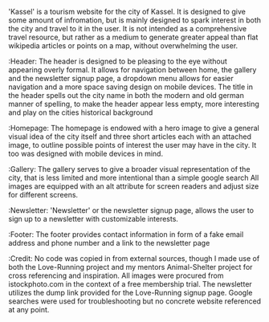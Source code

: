 'Kassel' is a tourism website for the city of Kassel. 
It is designed to give some amount of infromation, but is mainly designed to spark interest in both the city and travel to it in the user.
It is not intended as a comprehensive travel resource, but rather as a medium to generate greater appeal than flat wikipedia articles or points on a map, without overwhelming the user.

:Header:
The header is designed to be pleasing to the eye without appearing overly formal. It allows for navigation between home, the gallery and the newsletter signup page, a dropdown menu allows for easier navigation and a more space saving design on mobile devices.
The title in the header spells out the city name in both the modern and old german manner of spelling, to make the header appear less empty, more interesting and play on the cities historical background

:Homepage:
The homepage is endowed with a hero image to give a general visual idea of the city itself and three short articles each with an attached image, to outline possible points of interest the user may have in the city. It too was designed with mobile devices in mind.

:Gallery: 
The gallery serves to give a broader visual representation of the city, that is less limited and more intentional than a simple google search
All images are equipped with an alt attribute for screen readers and adjust size for different screens.

:Newsletter:
'Newsletter' or the newsletter signup page, allows the user to sign up to a newsletter with customizable interests. 

:Footer:
The footer provides contact information in form of a fake email address and phone number and a link to the newsletter page

:Credit:
No code was copied in from external sources, though I made use of both the Love-Running project and my mentors Animal-Shelter project for cross referencing and inspiration.
All images were procured from istockphoto.com in the context of a free membership trial.
The newsletter utilizes the dump link provided for the Love-Running signup page.
Google searches were used for troubleshooting but no concrete website referenced at any point.

